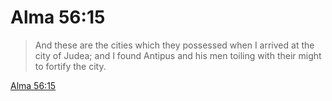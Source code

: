 # Alma 56:15

> And these are the cities which they possessed when I arrived at the city of Judea; and I found Antipus and his men toiling with their might to fortify the city.

[Alma 56:15](https://www.churchofjesuschrist.org/study/scriptures/bofm/alma/56?lang=eng&id=p15#p15)


